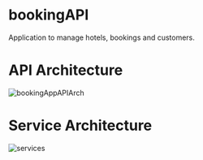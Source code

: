 # bookingAPI

Application to manage hotels, bookings and customers.

# API Architecture
![bookingAppAPIArch](https://user-images.githubusercontent.com/1589511/222928996-64b6cb2d-2144-42f1-ad3a-d0b085c0df8a.jpg)

# Service Architecture
![services](https://user-images.githubusercontent.com/1589511/222929037-63349a0c-435a-4a36-960e-98c138ad4195.jpg)
